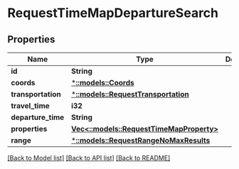 # RequestTimeMapDepartureSearch

## Properties

Name | Type | Description | Notes
------------ | ------------- | ------------- | -------------
**id** | **String** |  | 
**coords** | [***::models::Coords**](Coords.md) |  | 
**transportation** | [***::models::RequestTransportation**](RequestTransportation.md) |  | 
**travel_time** | **i32** |  | 
**departure_time** | **String** |  | 
**properties** | [**Vec<::models::RequestTimeMapProperty>**](RequestTimeMapProperty.md) |  | [optional] 
**range** | [***::models::RequestRangeNoMaxResults**](RequestRangeNoMaxResults.md) |  | [optional] 

[[Back to Model list]](../README.md#documentation-for-models) [[Back to API list]](../README.md#documentation-for-api-endpoints) [[Back to README]](../README.md)


